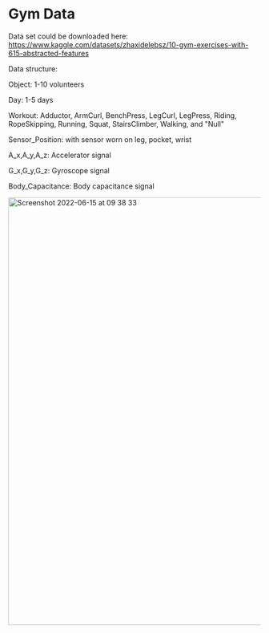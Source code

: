 
# Gym Data 

Data set could be downloaded here: 
https://www.kaggle.com/datasets/zhaxidelebsz/10-gym-exercises-with-615-abstracted-features

Data structure: 

Object: 1-10 volunteers

Day: 1-5 days

Workout: Adductor, ArmCurl, BenchPress, LegCurl, LegPress, Riding, RopeSkipping, Running, Squat, StairsClimber, Walking, and "Null"

Sensor_Position: with sensor worn on leg, pocket, wrist

A_x,A_y,A_z: Accelerator signal

G_x,G_y,G_z: Gyroscope signal 

Body_Capacitance: Body capacitance signal



<img width="853" alt="Screenshot 2022-06-15 at 09 38 33" src="https://user-images.githubusercontent.com/12549420/173771312-7ca6049e-f01d-4af1-9e7e-8a801a240fff.png">




